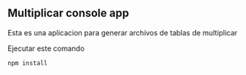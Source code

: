 ## Multiplicar console app

Esta es una aplicacion para generar archivos de tablas de multiplicar

Ejecutar este comando

```
npm install
```
